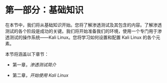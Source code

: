 # 第一部分：基础知识

在本节中，我们将从基础知识开始。您将了解渗透测试及其包含的内容。了解渗透测试的各个阶段是成功的关键。我们将开始准备我们的环境，使用一个专门用于渗透测试的操作系统——Kali Linux。您将学习如何设置和配置 Kali Linux 的各个元素。

本节将涵盖以下章节：

+   第一章，*渗透测试简介*

+   第二章，*开始使用 Kali Linux*
